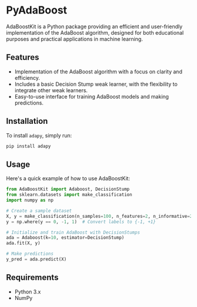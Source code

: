 # PyAdaBoost

AdaBoostKit is a Python package providing an efficient and user-friendly implementation of the AdaBoost algorithm, designed for both educational purposes and practical applications in machine learning.

## Features
- Implementation of the AdaBoost algorithm with a focus on clarity and efficiency.
- Includes a basic Decision Stump weak learner, with the flexibility to integrate other weak learners.
- Easy-to-use interface for training AdaBoost models and making predictions.

## Installation
To install `adapy`, simply run:
```bash
pip install adapy
```

## Usage
Here's a quick example of how to use AdaBoostKit:
```python
from AdaBoostKit import Adaboost, DecisionStump
from sklearn.datasets import make_classification
import numpy as np

# Create a sample dataset
X, y = make_classification(n_samples=100, n_features=2, n_informative=2, n_redundant=0)
y = np.where(y == 0, -1, 1)  # Convert labels to {-1, +1}

# Initialize and train AdaBoost with DecisionStumps
ada = Adaboost(k=10, estimator=DecisionStump)
ada.fit(X, y)

# Make predictions
y_pred = ada.predict(X)
```

## Requirements
- Python 3.x
- NumPy